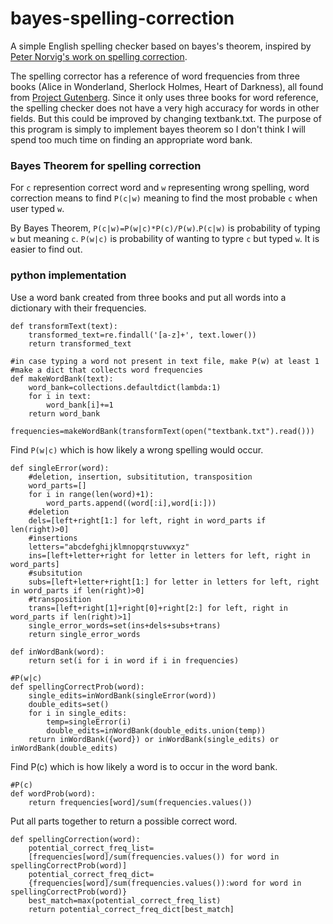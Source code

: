 # bayes-spelling-correction
A simple English spelling checker based on bayes's theorem, inspired by [Peter Norvig's work on spelling correction](http://www.norvig.com/spell-correct.html). 

The spelling corrector has a reference of word frequencies from three books (Alice in Wonderland, Sherlock Holmes, Heart of Darkness), all found from [Project Gutenberg](http://www.gutenberg.org/). Since it only uses three books for word reference, the spelling checker does not have a very high accuracy for words in other fields. But this could be improved by changing textbank.txt. The purpose of this program is simply to implement bayes theorem so I don't think I will spend too much time on finding an appropriate word bank.

### Bayes Theorem for spelling correction
For `c` represention correct word and `w` representing wrong spelling, word correction means to find `P(c|w)` meaning to find the most probable `c` when user typed `w`.

By Bayes Theorem, `P(c|w)=P(w|c)*P(c)/P(w)`.`P(c|w)` is probability of typing `w` but meaning `c`. `P(w|c)` is probability of wanting to typre `c` but typed `w`. It is easier to find out.

### python implementation
Use a word bank created from three books and put all words into a dictionary with their frequencies. 
```#text to lower case and eliminate special chars
def transformText(text):
    transformed_text=re.findall('[a-z]+', text.lower())
    return transformed_text

#in case typing a word not present in text file, make P(w) at least 1
#make a dict that collects word frequencies
def makeWordBank(text):
    word_bank=collections.defaultdict(lambda:1)
    for i in text:
        word_bank[i]+=1
    return word_bank 

frequencies=makeWordBank(transformText(open("textbank.txt").read()))
```

Find `P(w|c)` which is how likely a wrong spelling would occur.
```
def singleError(word):
    #deletion, insertion, subsititution, transposition
    word_parts=[]
    for i in range(len(word)+1):
        word_parts.append((word[:i],word[i:]))
    #deletion
    dels=[left+right[1:] for left, right in word_parts if len(right)>0]
    #insertions
    letters="abcdefghijklmnopqrstuvwxyz"
    ins=[left+letter+right for letter in letters for left, right in word_parts]
    #subsitution
    subs=[left+letter+right[1:] for letter in letters for left, right in word_parts if len(right)>0]
    #transposition
    trans=[left+right[1]+right[0]+right[2:] for left, right in word_parts if len(right)>1]
    single_error_words=set(ins+dels+subs+trans)
    return single_error_words

def inWordBank(word):
    return set(i for i in word if i in frequencies)

#P(w|c)
def spellingCorrectProb(word):
    single_edits=inWordBank(singleError(word))
    double_edits=set()
    for i in single_edits:
        temp=singleError(i)
        double_edits=inWordBank(double_edits.union(temp))
    return inWordBank({word}) or inWordBank(single_edits) or inWordBank(double_edits)
```
Find P(c) which is how likely a word is to occur in the word bank.
```
#P(c)
def wordProb(word):
    return frequencies[word]/sum(frequencies.values())
```
    
Put all parts together to return a possible correct word.
```
def spellingCorrection(word):
    potential_correct_freq_list=
    [frequencies[word]/sum(frequencies.values()) for word in spellingCorrectProb(word)]
    potential_correct_freq_dict=
    {frequencies[word]/sum(frequencies.values()):word for word in spellingCorrectProb(word)}
    best_match=max(potential_correct_freq_list)
    return potential_correct_freq_dict[best_match]
```
